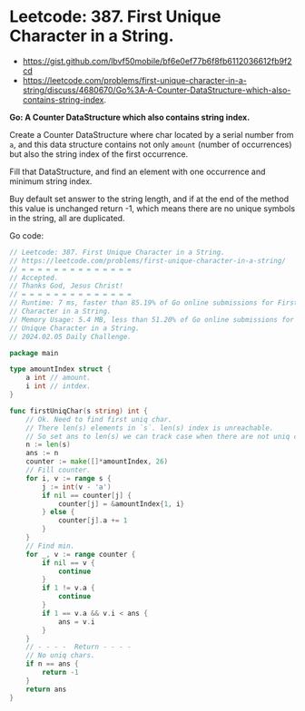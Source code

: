 # Leetcode: 387. First Unique Character in a String.

- https://gist.github.com/lbvf50mobile/bf6e0ef77b6f8fb6112036612fb9f2cd
- https://leetcode.com/problems/first-unique-character-in-a-string/discuss/4680670/Go%3A-A-Counter-DataStructure-which-also-contains-string-index.


**Go: A Counter DataStructure which also contains string index.**

Create a Counter DataStructure where char located by a serial number from `a`,
and this data structure contains not only `amount` (number of occurrences) but
also the string index of the first occurrence.

Fill that DataStructure, and find an element with one occurrence and minimum
string index.

Buy default set answer to the string length, and if at the end of the method
this value is unchanged return -1, which means there are no unique symbols in
the string, all are duplicated.


Go code:
```Go
// Leetcode: 387. First Unique Character in a String.
// https://leetcode.com/problems/first-unique-character-in-a-string/
// = = = = = = = = = = = = = =
// Accepted.
// Thanks God, Jesus Christ!
// = = = = = = = = = = = = = =
// Runtime: 7 ms, faster than 85.19% of Go online submissions for First Unique
// Character in a String.
// Memory Usage: 5.4 MB, less than 51.20% of Go online submissions for First
// Unique Character in a String.
// 2024.02.05 Daily Challenge.

package main

type amountIndex struct {
	a int // amount.
	i int // intdex.
}

func firstUniqChar(s string) int {
	// Ok. Need to find first uniq char.
	// There len(s) elements in `s`. len(s) index is unreachable.
	// So set ans to len(s) we can track case when there are not uniq chars.
	n := len(s)
	ans := n
	counter := make([]*amountIndex, 26)
	// Fill counter.
	for i, v := range s {
		j := int(v - 'a')
		if nil == counter[j] {
			counter[j] = &amountIndex{1, i}
		} else {
			counter[j].a += 1
		}
	}
	// Find min.
	for _, v := range counter {
		if nil == v {
			continue
		}
		if 1 != v.a {
			continue
		}
		if 1 == v.a && v.i < ans {
			ans = v.i
		}
	}
	// - - - -  Return - - - -
	// No uniq chars.
	if n == ans {
		return -1
	}
	return ans
}
```

